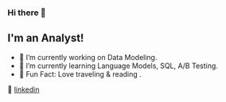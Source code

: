 ### Hi there 👋

## I'm an Analyst!

- 🔭  I’m currently working on Data Modeling.
- 🌱  I’m currently learning Language Models, SQL, A/B Testing.
- 💜  Fun Fact: Love traveling & reading .

👔 [linkedin][linkedin]

[linkedin]: https://www.linkedin.com/in/xinyue-liu-237641169/
